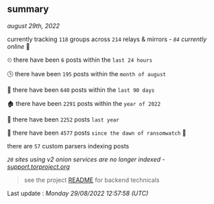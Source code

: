 
## summary
_august 29th, 2022_

currently tracking `118` groups across `214` relays & mirrors - _`84` currently online_ 📡

⏲ there have been `6` posts within the `last 24 hours`

🕓 there have been `195` posts within the `month of august`

📅 there have been `640` posts within the `last 90 days`

🏚 there have been `2291` posts within the `year of 2022`

🚀 there have been `2252` posts `last year`

🦕 there have been `4577` posts `since the dawn of ransomwatch` 🐣

there are `57` custom parsers indexing posts

_`20` sites using v2 onion services are no longer indexed - [support.torproject.org](https://support.torproject.org/onionservices/v2-deprecation/)_

> see the project [README](https://github.com/jmousqueton/ransomwatch#readme) for backend technicals



Last update : _Monday 29/08/2022 12:57:58 (UTC)_

